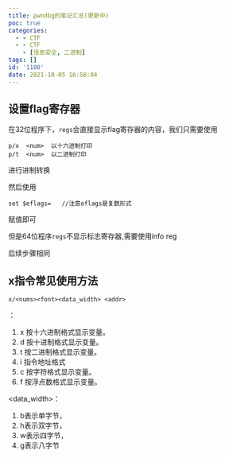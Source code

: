 ```yaml
---
title: pwndbg的笔记汇总(更新中)
poc: true
categories:
  - - CTF
  - - CTF
    - [信息安全, 二进制]
tags: []
id: '1180'
date: 2021-10-05 16:58:04
---
```


## 设置flag寄存器

在32位程序下，`regs`会直接显示flag寄存器的内容，我们只需要使用

```
p/x  <num>  以十六进制打印
p/t  <num>  以二进制打印
```

进行进制转换

然后使用

```
set $eflags=   //注意eflags是复数形式
```

赋值即可

但是64位程序`regs`不显示标志寄存器,需要使用info reg

后续步骤相同

## x指令常见使用方法

```
x/<nums><font><data_width> <addr>
```

<font>：

1.  x 按十六进制格式显示变量。
2.  d 按十进制格式显示变量。
3.  t 按二进制格式显示变量。
4.  i 指令地址格式
5.  c 按字符格式显示变量。
6.  f 按浮点数格式显示变量。

<data\_width>：

1.  b表示单字节，
2.  h表示双字节，
3.  w表示四字节，
4.  g表示八字节